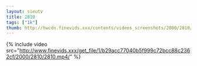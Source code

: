 ```yaml
--- 
layout: sieutv
title: 2810
tags: ["1k"]
thumb: http://hwcdn.finevids.xxx/contents/videos_screenshots/2000/2810/preview.mp4.jpg
---
```

{% include video src="http://www.finevids.xxx/get_file/1/b29acc77040b5f999c72bcc88c2362cf/2000/2810/2810.mp4/" %} 
